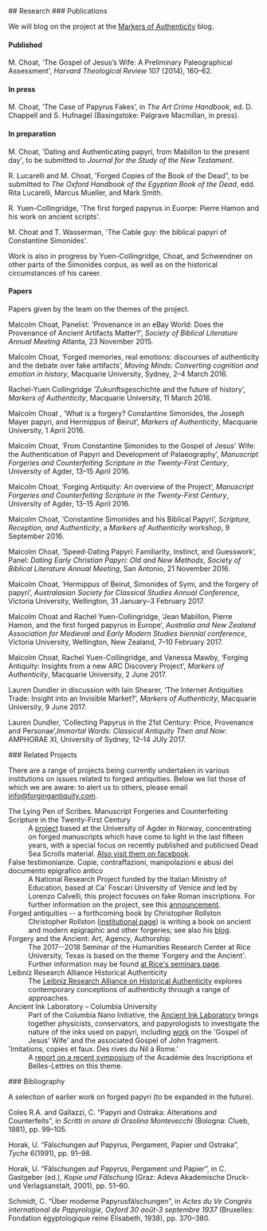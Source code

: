 
<a name="research"/>
## Research


<a name="publications"/>
### Publications

We will blog on the project at the [Markers of Authenticity](https://markersofauthenticity.wordpress.com) blog.

#### Published

M. Choat, ‘The Gospel of Jesus’s Wife: A Preliminary Paleographical Assessment’, *Harvard Theological Review* 107 (2014), 160–62.

#### In press

M. Choat, ‘The Case of Papyrus Fakes’, in *The Art Crime Handbook*, ed. D. Chappell and S. Hufnagel (Basingstoke: Palgrave Macmillan, in press).

#### In preparation

M. Choat, 'Dating and Authenticating papyri, from Mabillon to the present day', to be submitted to *Journal for the Study of the New Testament*.

R. Lucarelli and M. Choat, 'Forged Copies of the Book of the Dead", to be submitted to *The Oxford Handbook of the Egyptian Book of the Dead*, edd. Rita Lucarelli, Marcus Mueller, and Mark Smith. 

R. Yuen-Collingridge, 'The first forged papyrus in Euorpe: Pierre Hamon and his work on ancient scripts'.

M. Choat and T. Wasserman, 'The Cable guy: the biblical papyri of Constantine Simonides'.

Work is also in progress by Yuen-Collingridge, Choat, and Schwendner on other parts of the Simonides corpus, as well as on the historical circumstances of his career.

#### Papers

Papers given by the team on the themes of the project.

Malcolm Choat, Panelist: ‘Provenance in an eBay World: Does the Provenance of Ancient Artifacts Matter?’, *Society of Biblical Literature Annual Meeting* Atlanta, 23 November 2015. 

Malcolm Choat, ‘Forged memories, real emotions: discourses of authenticity and the debate over fake artifacts’, *Moving Minds: Converting cognition and emotion in history*, Macquarie University, Sydney, 2–4 March 2016.

Rachel-Yuen Collingridge ‘Zukunftsgeschichte and the future of history’, *Markers of Authenticity*, Macquarie University, 11 March 2016.

Malcolm Choat , ‘What is a forgery? Constantine Simonides, the Joseph Mayer papyri, and Hermippus of Beirut’, *Markers of Authenticity*, Macquarie University, 1 April 2016.

Malcolm Choat, ‘From Constantine Simonides to the Gospel of Jesus' Wife: the Authentication of Papyri and Development of Palaeography’, *Manuscript Forgeries and Counterfeiting Scripture in the Twenty-First Century*, University of Agder, 13–15 April 2016.

Malcolm Choat, ‘Forging Antiquity: An overview of the Project’, *Manuscript Forgeries and Counterfeiting Scripture in the Twenty-First Century*, University of Agder, 13–15 April 2016.

Malcolm Choat, ‘Constantine Simonides and his Biblical Papyri’, *Scripture, Reception, and Authenticity*, a *Markers of Authenticity* workshop, 9 September 2016.

Malcolm Choat, ‘Speed-Dating Papyri: Familiarity, Instinct, and Guesswork’, Panel: *Dating Early Christian Papyri: Old and New Methods*, *Society of Biblical Literature Annual Meeting*, San Antonio, 21 November 2016.

Malcolm Choat, ‘Hermippus of Beirut, Simonides of Symi, and the forgery of papyri’, *Australasian Society for Classical Studies Annual Conference*, Victoria University, Wellington, 31 January–3 February 2017.

Malcolm Choat and Rachel Yuen-Collingridge, ‘Jean Mabillon, Pierre Hamon, and the first forged papyrus in Europe’, *Australia and New Zealand Association for Medieval and Early Modern Studies biennial conference*, Victoria University, Wellington, New Zealand, 7–10 February 2017.

Malcolm Choat, Rachel Yuen-Collingridge, and Vanessa Mawby, ‘Forging Antiquity: Insights from a new ARC Discovery Project’, *Markers of Authenticity*, Macquarie University, 2 June 2017.

Lauren Dundler in discussion with Iain Shearer, ‘The Internet Antiquities Trade: Insight into an Invisible Market?’, *Markers of Authenticity*, Macquarie University, 9 June 2017.

Lauren Dundler, ‘Collecting Papyrus in the 21st Century: Price, Provenance and Personae’,*Immortal Words: Classical Antiquity Then and Now*: AMPHORAE XI, University of Sydney, 12–14 JUly 2017. 


<a name="related"/>
### Related Projects

There are a range of projects being currently undertaken in various
institutions on issues related to forged antiquities. Below we list those
of which we are aware: to alert us to others, please email [info@forgingantiquity.com](mailto:info@forgingantiquity.com).



<dl>

<dt> The Lying Pen of Scribes. Manuscript Forgeries and Counterfeiting Scripture in the Twenty-First Century</dt>
<dd>A <a href="https://lyingpen.com">project</a> based at the University of Agder in Norway, concentrating on forged manuscripts which have come
to light in the last fifteen years, with a special focus on recently published and publicised Dead Sea Scrolls material. <a href="https://www.facebook.com/lyingpen/">Also visit them on facebook</a>.</dd>



<dt>False testimonianze. Copie, contraffazioni, manipolazioni e abusi del documento epigrafico antico</dt>
<dd> A National Research Project funded by the Italian Ministry of Education, based at Ca' Foscari 
University of Venice and led by Lorenzo Calvelli, this project focuses on fake Roman inscriptions. 
For further information on the project, see this <a href="https://www.aiegl.org/blogreader/research-project-on-epigraphic-forgeries.html">announcement</a>. </dd>

<dt>Forged antiquities -- a forthcoming book by Christopher Rollston</dt>
<dd> Christopher Rollston (<a href="https://cnelc.columbian.gwu.edu/christopher-rollston">institutional page</a>) is writing a book on
ancient and modern epigraphic and other forgeries; see also his <a href="http://www.rollstonepigraphy.com">blog</a>. </dd>

<dt>Forgery and the Ancient: Art, Agency, Authorship</dt>
<dd> The 2017--2018 Seminar of the Humanities Research Center at Rice University, Texas is based on the theme 
'Forgery and the Ancient'. Further information may be found <a href="http://hrc.rice.edu/rice-seminars/node/38">at Rice's seminars page</a>.</dd>

<dt>Leibniz Research Alliance Historical Authenticity</dt>
<dd> The <a href="http://www.leibniz-historische-authentizitaet.de/en/start/">Leibniz Research Alliance on Historical Authenticity</a> explores contemporary conceptions of authenticity through
a range of approaches.</dd>

<dt>Ancient Ink Laboratory – Columbia University</dt>
<dd> Part of the Columbia Nano Initiative, the <a href="http://cni.columbia.edu/ancient-ink-lab/">Ancient Ink Laboratory</a> brings together physicists, conservators, and papyrologists to investigate the nature of the inks used on papyri, including <a href="http://cni.columbia.edu/publications-reports-and-presentations">work</a> on the 'Gospel of Jesus' Wife' and the associated Gospel of John fragment.</dd>

<dt>'Imitations, copies et faux. Des rives du Nil à Rome.'</dt>
<dd> A <a href="http://www.aibl.fr/seances-et-manifestations/colloques-et-journees-d-etudes-313/colloques-et-journees-d-etudes-524/article/imitations-copies-et-faux-des?lang=fr">report on a recent symposium</a> of the Académie des Inscriptions et Belles-Lettres on this theme.</dd>

</dl>

<a name="bibliography"/>
### Bibliography

A selection of earlier work on forged papyri (to be expanded in the future).

Coles R.A. and Gallazzi, C. “Papyri and Ostraka: Alterations and Counterfeits”, in *Scritti in onore di Orsolina Montevecchi* (Bologna: Clueb, 1981), pp. 99–105.

Horak, U. “Fälschungen auf Papyrus, Pergament, Papier und Ostraka”, *Tyche* 6(1991), pp. 91–98.

Horak, U. “Fälschungen auf Papyrus, Pergament und Papier”, in C. Gastgeber (ed.), *Kopie und Fälschung* (Graz: Adeva Akademische Druck- und Verlagsanstalt, 2001), pp. 51–60.

Schmidt, C. “Über moderne Papyrusfälschungen”, in *Actes du Ve Congrès international de Papyrologie, Oxford 30 août-3 septembre 1937* (Bruxelles: Fondation égyptologique reine Élisabeth, 1938), pp. 370–380.

